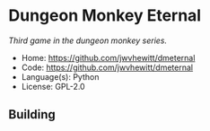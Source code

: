 # Dungeon Monkey Eternal

_Third game in the dungeon monkey series._

- Home: https://github.com/jwvhewitt/dmeternal
- Code: https://github.com/jwvhewitt/dmeternal
- Language(s): Python
- License: GPL-2.0

## Building


